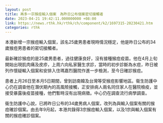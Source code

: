 ```yaml
---
layout: post
title: 再多一宗猴痘輸入個案　為昨日公布個案密切接觸者
date: 2023-04-21 19:42:11.000000000 +08:00
link: https://news.rthk.hk/rthk/ch/component/k2/1697315-20230421.htm
categories: rthk
---
```


本港新增一宗猴痘輸入個案，該名25歲男患者現時情況穩定，他是昨日公布的34歲猴痘男患者的密切接觸者。

最新確診猴痘的是25歲男患者，過往健康良好，沒有接種猴痘疫苗。他在4月上旬開始出現肌肉痛及皮疹，上周六向私家醫生求診，當時的初步診斷為水痘，昨日被列作懷疑輸入個案和安排入住瑪嘉烈醫院作進一步檢測，至今日確診猴痘。

患者上月26日至本月5日期間，曾到訪南韓及台灣等受猴痘影響地區。衞生防護中心仍在調查他在潛伏期內的高風險接觸，正安排病人兩名同住家人在醫院檢疫，並接受暴露後疫苗接種，他們暫時沒有出現病徵。中心仍在調查流行病學調查。

衞生防護中心說，已將昨日公布的34歲男病人個案，改列為與輸入個案有關的猴痘確診個案。由去年9月起，本港共錄得3宗猴痘輸入個案，以及1宗與輸入個案有關的猴痘確診個案。
